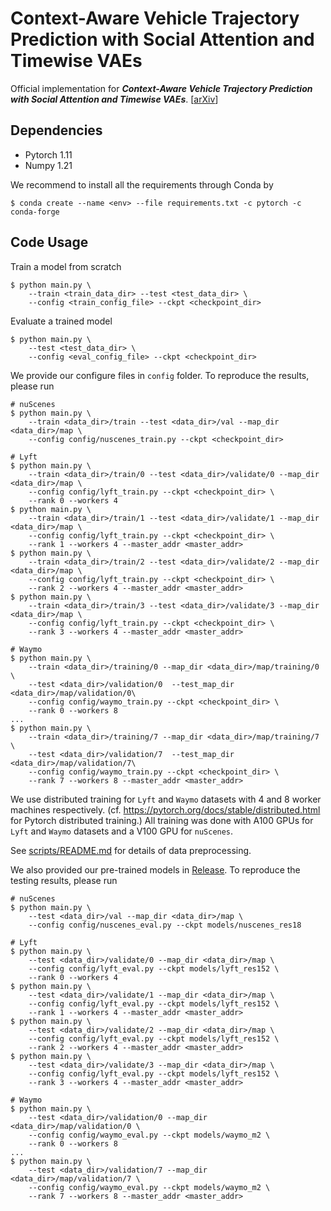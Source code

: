 # Context-Aware Vehicle Trajectory Prediction with Social Attention and Timewise VAEs

Official implementation for _**Context-Aware Vehicle Trajectory Prediction with Social Attention and Timewise VAEs**_. [[arXiv](https://arxiv.org/abs/2302.10873)]

## Dependencies
- Pytorch 1.11
- Numpy 1.21

We recommend to install all the requirements through Conda by

    $ conda create --name <env> --file requirements.txt -c pytorch -c conda-forge

## Code Usage

Train a model from scratch

    $ python main.py \
        --train <train_data_dir> --test <test_data_dir> \
        --config <train_config_file> --ckpt <checkpoint_dir>

Evaluate a trained model

    $ python main.py \
        --test <test_data_dir> \
        --config <eval_config_file> --ckpt <checkpoint_dir>


We provide our configure files in `config` folder.
To reproduce the results, please run

    # nuScenes
    $ python main.py \
        --train <data_dir>/train --test <data_dir>/val --map_dir <data_dir>/map \
        --config config/nuscenes_train.py --ckpt <checkpoint_dir>
    
    # Lyft
    $ python main.py \
        --train <data_dir>/train/0 --test <data_dir>/validate/0 --map_dir <data_dir>/map \
        --config config/lyft_train.py --ckpt <checkpoint_dir> \
        --rank 0 --workers 4
    $ python main.py \
        --train <data_dir>/train/1 --test <data_dir>/validate/1 --map_dir <data_dir>/map \
        --config config/lyft_train.py --ckpt <checkpoint_dir> \
        --rank 1 --workers 4 --master_addr <master_addr>
    $ python main.py \
        --train <data_dir>/train/2 --test <data_dir>/validate/2 --map_dir <data_dir>/map \
        --config config/lyft_train.py --ckpt <checkpoint_dir> \
        --rank 2 --workers 4 --master_addr <master_addr>
    $ python main.py \
        --train <data_dir>/train/3 --test <data_dir>/validate/3 --map_dir <data_dir>/map \
        --config config/lyft_train.py --ckpt <checkpoint_dir> \
        --rank 3 --workers 4 --master_addr <master_addr>
    
    # Waymo
    $ python main.py \
        --train <data_dir>/training/0 --map_dir <data_dir>/map/training/0 \
        --test <data_dir>/validation/0  --test_map_dir <data_dir>/map/validation/0\
        --config config/waymo_train.py --ckpt <checkpoint_dir> \
        --rank 0 --workers 8
    ...
    $ python main.py \
        --train <data_dir>/training/7 --map_dir <data_dir>/map/training/7 \
        --test <data_dir>/validation/7  --test_map_dir <data_dir>/map/validation/7\
        --config config/waymo_train.py --ckpt <checkpoint_dir> \
        --rank 7 --workers 8 --master_addr <master_addr>

We use distributed training for `Lyft` and `Waymo` datasets with 4 and 8 worker machines respectively. 
(cf. https://pytorch.org/docs/stable/distributed.html for Pytorch distributed training.)
All training was done with A100 GPUs for `Lyft` and `Waymo` datasets and a V100 GPU for `nuScenes`.

See [scripts/README.md](scripts) for details of data preprocessing.

We also provided our pre-trained models in [Release](https://github.com/xupei0610/ContextVAE/releases/). 
To reproduce the testing results, please run

    # nuScenes
    $ python main.py \
        --test <data_dir>/val --map_dir <data_dir>/map \
        --config config/nuscenes_eval.py --ckpt models/nuscenes_res18
    
    # Lyft
    $ python main.py \
        --test <data_dir>/validate/0 --map_dir <data_dir>/map \
        --config config/lyft_eval.py --ckpt models/lyft_res152 \
        --rank 0 --workers 4
    $ python main.py \
        --test <data_dir>/validate/1 --map_dir <data_dir>/map \
        --config config/lyft_eval.py --ckpt models/lyft_res152 \
        --rank 1 --workers 4 --master_addr <master_addr>
    $ python main.py \
        --test <data_dir>/validate/2 --map_dir <data_dir>/map \
        --config config/lyft_eval.py --ckpt models/lyft_res152 \
        --rank 2 --workers 4 --master_addr <master_addr>
    $ python main.py \
        --test <data_dir>/validate/3 --map_dir <data_dir>/map \
        --config config/lyft_eval.py --ckpt models/lyft_res152 \
        --rank 3 --workers 4 --master_addr <master_addr>

    # Waymo
    $ python main.py \
        --test <data_dir>/validation/0 --map_dir <data_dir>/map/validation/0 \
        --config config/waymo_eval.py --ckpt models/waymo_m2 \
        --rank 0 --workers 8
    ...
    $ python main.py \
        --test <data_dir>/validation/7 --map_dir <data_dir>/map/validation/7 \
        --config config/waymo_eval.py --ckpt models/waymo_m2 \
        --rank 7 --workers 8 --master_addr <master_addr>

